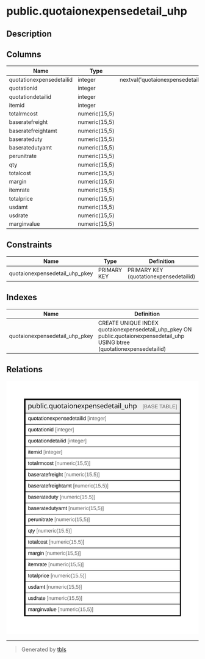 # public.quotaionexpensedetail_uhp

## Description

## Columns

| Name | Type | Default | Nullable | Children | Parents | Comment |
| ---- | ---- | ------- | -------- | -------- | ------- | ------- |
| quotationexpensedetailid | integer | nextval('quotaionexpensedetail_uhp_quotationexpensedetailid_seq'::regclass) | false |  |  |  |
| quotationid | integer |  | true |  |  |  |
| quotationdetailid | integer |  | true |  |  |  |
| itemid | integer |  | true |  |  |  |
| totalrmcost | numeric(15,5) |  | true |  |  |  |
| baseratefreight | numeric(15,5) |  | true |  |  |  |
| baseratefreightamt | numeric(15,5) |  | true |  |  |  |
| baserateduty | numeric(15,5) |  | true |  |  |  |
| baseratedutyamt | numeric(15,5) |  | true |  |  |  |
| perunitrate | numeric(15,5) |  | true |  |  |  |
| qty | numeric(15,5) |  | true |  |  |  |
| totalcost | numeric(15,5) |  | true |  |  |  |
| margin | numeric(15,5) |  | true |  |  |  |
| itemrate | numeric(15,5) |  | true |  |  |  |
| totalprice | numeric(15,5) |  | true |  |  |  |
| usdamt | numeric(15,5) |  | true |  |  |  |
| usdrate | numeric(15,5) |  | true |  |  |  |
| marginvalue | numeric(15,5) |  | true |  |  |  |

## Constraints

| Name | Type | Definition |
| ---- | ---- | ---------- |
| quotaionexpensedetail_uhp_pkey | PRIMARY KEY | PRIMARY KEY (quotationexpensedetailid) |

## Indexes

| Name | Definition |
| ---- | ---------- |
| quotaionexpensedetail_uhp_pkey | CREATE UNIQUE INDEX quotaionexpensedetail_uhp_pkey ON public.quotaionexpensedetail_uhp USING btree (quotationexpensedetailid) |

## Relations

![er](public.quotaionexpensedetail_uhp.svg)

---

> Generated by [tbls](https://github.com/k1LoW/tbls)
